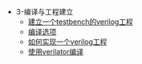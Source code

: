 * 3-编译与工程建立
   * [建立一个testbench的verilog工程](建立一个testbench的verilog工程.md)
   * [编译选项](编译选项.md)
   * [如何实现一个verilog工程](如何实现一个verilog工程.md)
   * [使用verilator编译](使用verilator编译.md)
